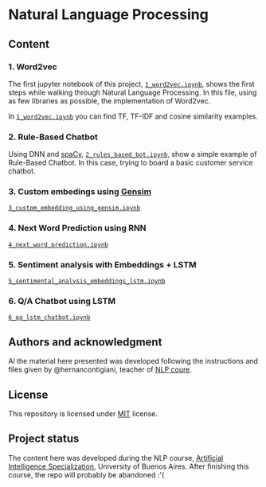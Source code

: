 # Natural Language Processing

## Content

### 1. Word2vec

The first jupyter notebook of this project, [`1_word2vec.ipynb`](1_word2vec.ipynb), shows the first steps while walking through Natural Language Processing. In this file, using as few libraries as possible, the implementation of Word2vec.

In [`1_word2vec.ipynb`](1_word2vec.ipynb) you can find TF, TF-IDF and cosine similarity examples.

### 2. Rule-Based Chatbot

Using DNN and [spaCy](https://spacy.io/), [`2_rules_based_bot.ipynb`](2_rules_based_bot.ipynb), show a simple example of Rule-Based Chatbot. In this case, trying to board a basic customer service chatbot.

### 3. Custom embedings using [Gensim](https://radimrehurek.com/gensim)

[`3_custom_embedding_using_gensim.ipynb`](3_custom_embedding_using_gensim.ipynb)

### 4. Next Word Prediction using RNN

[`4_next_word_prediction.ipynb`](4_next_word_prediction.ipynb)

### 5. Sentiment analysis with Embeddings + LSTM

[`5_sentimental_analysis_embeddings_lstm.ipynb`](5_sentimental_analysis_embeddings_lstm.ipynb)

### 6. Q/A Chatbot using LSTM

[`6_qa_lstm_chatbot.ipynb`](6_qa_lstm_chatbot.ipynb)

## Authors and acknowledgment

Al the material here presented was developed following the instructions and files given by @hernancontigiani, teacher of [NLP coure](http://laboratorios.fi.uba.ar/lse/cursos.html#ProcesamientoLenguajeNatural).

## License

This repository is licensed under [MIT](LICENSE) license.

## Project status

The content here was developed during the NLP course, [Artificial Intelligence Specialization](http://laboratorios.fi.uba.ar/lse/especializacion.html#Carrera_Especializacion_Inteligencia_Artificial), University of Buenos Aires. After finishing this course, the repo will probably be abandoned :'( 
